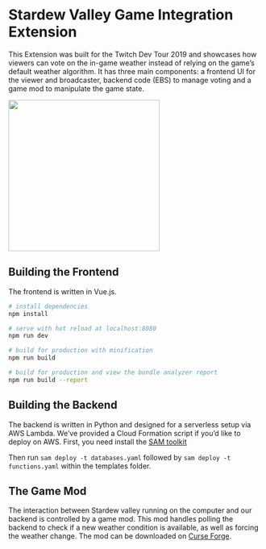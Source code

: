 # Stardew Valley Game Integration Extension

This Extension was built for the Twitch Dev Tour 2019 and showcases how viewers can vote on the in-game weather instead of relying on the game’s default weather algorithm. It has three main components: a frontend UI for the viewer and broadcaster, backend code (EBS) to manage voting and a game mod to manipulate the game state. 

<img src="https://github.com/cyxceven/stardew-valley-extension/blob/main/discovery/screenshoted035da6-a71f-4b62-b72e-17f62e6d7304.png" height="300">

## Building the Frontend

The frontend is written in Vue.js. 

``` bash
# install dependencies
npm install

# serve with hot reload at localhost:8080
npm run dev

# build for production with minification
npm run build

# build for production and view the bundle analyzer report
npm run build --report
```

## Building the Backend

The backend is written in Python and designed for a serverless setup via AWS Lambda. We’ve provided a Cloud Formation script if you’d like to deploy on AWS.
First, you need install the [SAM toolkit](https://aws.amazon.com/serverless/sam/)

Then run `sam deploy -t databases.yaml` followed by `sam deploy -t functions.yaml` within the templates folder.

## The Game Mod

The interaction between Stardew valley running on the computer and our backend is controlled by a game mod. This mod handles polling the backend to check if a new weather condition is available, as well as forcing the weather change. The mod can be downloaded on [Curse Forge](https://www.curseforge.com/stardewvalley/mods/twitch-in-stardew-valley/files).


